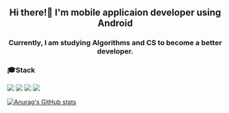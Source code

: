 ## <div align="center"> Hi there!👋 I'm mobile applicaion developer using Android </div>
    

### <div align="center">  Currently, I am studying Algorithms and CS to become a better developer.  </div>


### 🎓Stack

<img src="https://img.shields.io/badge/JAVA-007396?style=for-the-badge&logo=flat-square&logo=java&logoColor=white"/> 
<img src="https://img.shields.io/badge/Kotlin-0095D5?style=for-the-badge&logo=flat-square&logo=kotlin&logoColor=white"/>
<img src="https://img.shields.io/badge/C-A8B9CC?style=for-the-badge&logo=flat-square&logo=C&logoColor=white"/>
<img src="https://img.shields.io/badge/C Sharp-239120?style=for-the-badge&logo=flat-square&logo=C# &logoColor=white"/>

[![Anurag's GitHub stats](https://github-readme-stats.vercel.app/api?username=tjrkdgnl&count_private=true)](https://github.com/anuraghazra/github-readme-stats)



<!--
**tjrkdgnl/tjrkdgnl** is a ✨ _special_ ✨ repository because its `README.md` (this file) appears on your GitHub profile.

Here are some ideas to get you started:

- 🔭 I’m currently working on ...
- 🌱 I’m currently learning ...
- 👯 I’m looking to collaborate on ...
- 🤔 I’m looking for help with ...
- 💬 Ask me about ...
- 📫 How to reach me: ...
- 😄 Pronouns: ...
- ⚡ Fun fact: ...
-->
